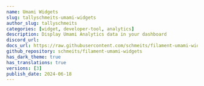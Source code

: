 ```yaml
---
name: Umami Widgets
slug: tallyschmeits-umami-widgets
author_slug: tallyschmeits
categories: [widget, developer-tool, analytics]
description: Display Umami Analytics data in your dashboard
discord_url: 
docs_url: https://raw.githubusercontent.com/schmeits/filament-umami-widgets/main/README.md
github_repository: schmeits/filament-umami-widgets
has_dark_theme: true
has_translations: true
versions: [3]
publish_date: 2024-06-18
---
```

